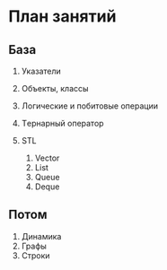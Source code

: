 #  План занятий

## База

1. Указатели
2. Объекты, классы
3. Логические и побитовые операции
4. Tернарный оператор

5. STL

   1. Vector 
   2. List
   3. Queue
   4. Deque



## Потом

1. Динамика
2. Графы
3. Строки